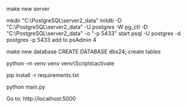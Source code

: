 make new server

mkdir "C:\PostgreSQL\server2_data"
initdb -D "C:\PostgreSQL\server2_data" -U postgres -W
pg_ctl -D "C:\PostgreSQL\server2_data" -o "-p 5433" start
psql -U postgres -d postgres -p 5433
add to psAdmin 4

make new database
CREATE DATABASE dbs24;
create tables

python -m venv venv
venv\Scripts\activate

pip install -r requirements.txt

python main.py

Go to: http://localhost:5000
